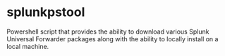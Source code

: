 # splunkpstool
Powershell script that provides the ability to download various Splunk Universal Forwarder packages along with the ability to locally install on a local machine.

